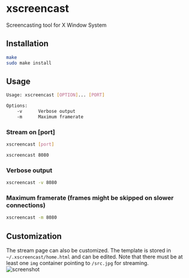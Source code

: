 # xscreencast
Screencasting tool for X Window System    
## Installation     
```sh     
make    
sudo make install     
```     
## Usage      
```sh
Usage: xscreencast [OPTION]... [PORT]

Options:
	-v		Verbose output
	-m		Maximum framerate
```
### Stream on [port] 
```sh
xscreencast [port]     
```
```sh
xscreencast 8080     
```                  
### Verbose output    
```sh      
xscreencast -v 8080     
```     
### Maximum framerate (frames might be skipped on slower connections)            
```sh
xscreencast -m 8080       
```
## Customization
The stream page can also be customized. The template is stored in `~/.xscreencast/home.html` and can be edited. Note that there must be at least one `img` container pointing to `/src.jpg` for streaming.       
![screenshot](https://i.imgur.com/tb8nfQQ.jpg "Screenshot")